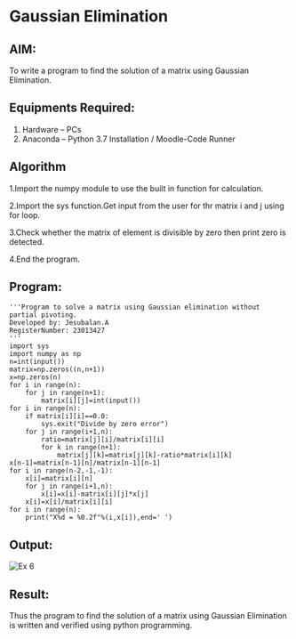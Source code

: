 # Gaussian Elimination

## AIM:
To write a program to find the solution of a matrix using Gaussian Elimination.

## Equipments Required:
1. Hardware – PCs
2. Anaconda – Python 3.7 Installation / Moodle-Code Runner

## Algorithm
1.Import the numpy module to use the built in function for calculation. 

2.Import the sys function.Get input from the user for thr matrix i and j using for loop.

3.Check whether the matrix of element is divisible by zero then print zero is detected.

4.End the program.

## Program:
```
'''Program to solve a matrix using Gaussian elimination without partial pivoting.
Developed by: Jesubalan.A
RegisterNumber: 23013427
'''
import sys
import numpy as np
n=int(input())
matrix=np.zeros((n,n+1))
x=np.zeros(n)
for i in range(n):
    for j in range(n+1):
        matrix[i][j]=int(input())
for i in range(n):
    if matrix[i][i]==0.0:
        sys.exit("Divide by zero error")
    for j in range(i+1,n):
        ratio=matrix[j][i]/matrix[i][i]
        for k in range(n+1):
            matrix[j][k]=matrix[j][k]-ratio*matrix[i][k]
x[n-1]=matrix[n-1][n]/matrix[n-1][n-1]
for i in range(n-2,-1,-1):
    x[i]=matrix[i][n]
    for j in range(i+1,n):
        x[i]=x[i]-matrix[i][j]*x[j]
    x[i]=x[i]/matrix[i][i]
for i in range(n):
    print("X%d = %0.2f"%(i,x[i]),end=' ')
```

## Output:
![Ex 6](https://github.com/Jesubalan19/Gaussian/assets/144979294/d85091c9-e17b-4593-a986-d97c8fef9ba3)



## Result:
Thus the program to find the solution of a matrix using Gaussian Elimination is written and verified using python programming.

